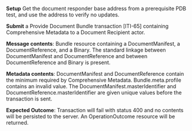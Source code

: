 **Setup** Get the document responder base address from a prerequisite PDB test, and use the address to verify no updates.

**Submit** a Provide Document Bundle transaction [ITI-65] containing Comprehensive Metadata to a Document Recipient
actor.

**Message contents**: Bundle resource containing a DocumentManifest, a DocumentReference, and a Binary. The standard
linkage between DocumentManifest and DocumentReference and between DocumentReference and Binary is present.

**Metadata contents**: DocumentManifest and DocumentReference contain the minimum required by Comprehensive
 Metadata. Bundle.meta.profile contains an invalid value. The DocumentManifest.masterIdentifier and
DocumentReference.masterIdentifier are given unique values before the transaction is sent.

**Expected Outcome**: Transaction will fail with status 400 and no contents will be persisted to the server. An OperationOutcome resource will be returned.
